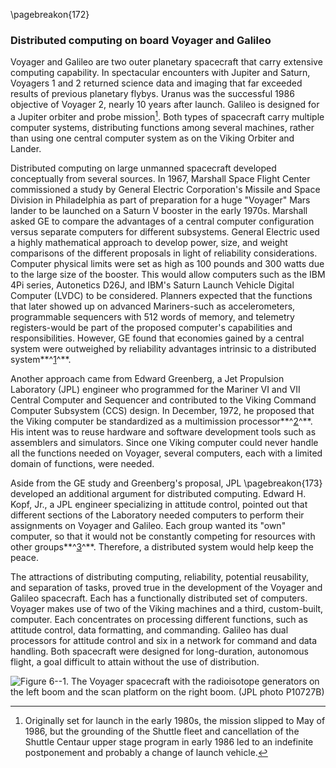 \pagebreakon{172}

### Distributed computing on board Voyager and Galileo

Voyager and Galileo are two outer planetary spacecraft that
carry extensive computing capability. In spectacular encounters with
Jupiter and Saturn, Voyagers 1 and 2 returned science data and imaging
that far exceeded results of previous planetary flybys. Uranus was the
successful 1986 objective of Voyager 2, nearly 10 years after launch.
Galileo is designed for a Jupiter orbiter and probe
mission[^6-1a]. Both types of spacecraft carry multiple
computer systems, distributing functions among several machines, rather
than using one central computer system as on the Viking Orbiter and
Lander.

Distributed computing on large unmanned spacecraft developed
conceptually from several sources. In 1967, Marshall Space Flight Center
commissioned a study by General Electric Corporation's Missile and Space
Division in Philadelphia as part of preparation for a huge "Voyager"
Mars lander to be launched on a Saturn V booster in the early 1970s.
Marshall asked GE to compare the advantages of a central computer
configuration versus separate computers for different subsystems.
General Electric used a highly mathematical approach to develop power,
size, and weight comparisons of the different proposals in light of
reliability considerations. Computer physical limits were set as high as
100 pounds and 300 watts due to the large size of the booster. This
would allow computers such as the IBM 4Pi series, Autonetics D26J, and
IBM's Saturn Launch Vehicle Digital Computer (LVDC) to be considered.
Planners expected that the functions that later showed up on advanced
Mariners-such as accelerometers, programmable sequencers with 512 words
of memory, and telemetry registers-would be part of the proposed
computer's capabilities and responsibilities. However, GE found that
economies gained by a central system were outweighed by reliability
advantages intrinsic to a distributed system**^[1](Source6.html)^**.

Another approach came from Edward Greenberg, a Jet Propulsion Laboratory
(JPL) engineer who programmed for the Mariner VI and VII Central
Computer and Sequencer and contributed to the Viking Command Computer
Subsystem (CCS) design. In December, 1972, he proposed that the Viking
computer be standardized as a multimission
processor**^[2](Source6.html)^**. His intent was to reuse hardware and
software development tools such as assemblers and simulators. Since one
Viking computer could never handle all the functions needed on Voyager,
several computers, each with a limited domain of functions, were needed.

Aside from the GE study and Greenberg's proposal, JPL
\pagebreakon{173} developed an additional argument for distributed computing.
Edward H. Kopf, Jr., a JPL engineer specializing in attitude control,
pointed out that different sections of the Laboratory needed computers
to perform their assignments on Voyager and Galileo. Each group wanted
its "own" computer, so that it would not be constantly competing for
resources with other groups**^[3](Source6.html)^**. Therefore, a
distributed system would help keep the peace.

The attractions of distributing computing, reliability, potential
reusability, and separation of tasks, proved true in the development of
the Voyager and Galileo spacecraft. Each has a functionally distributed
set of computers. Voyager makes use of two of the Viking machines and a
third, custom-built, computer. Each concentrates on processing different
functions, such as attitude control, data formatting, and commanding.
Galileo has dual processors for attitude control and six in a network
for command and data handling. Both spacecraft were designed for
long-duration, autonomous flight, a goal difficult to attain without the
use of distribution.

![**Figure 6--1**. The Voyager spacecraft with the radioisotope generators on
the left boom and the scan platform on the right boom. (JPL photo
P10727B)](images/p173.jpg)

[^6-1a]: Originally set for launch in the early 1980s, the
mission slipped to May of 1986, but the grounding of the Shuttle fleet
and cancellation of the Shuttle Centaur upper stage program in early
1986 led to an indefinite postponement and probably a change of launch
vehicle.
